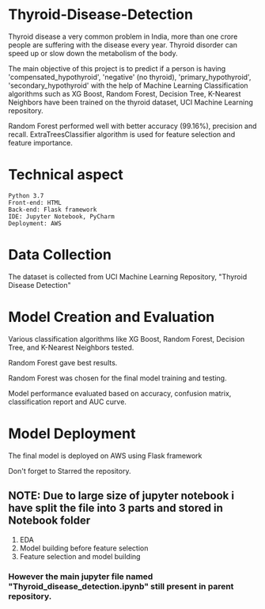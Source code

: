 # Thyroid-Disease-Detection
Thyroid disease a very common problem in India, more than one crore people are suffering with the disease every year. Thyroid disorder can speed up or slow down the metabolism of the body.


The main objective of this project is to predict if a person is having 'compensated_hypothyroid', 'negative' (no thyroid), 'primary_hypothyroid', 'secondary_hypothyroid'  with the help of Machine Learning Classification algorithms such as XG Boost, Random Forest, Decision Tree, K-Nearest Neighbors have been trained on the thyroid dataset, UCI Machine Learning repository. 

Random Forest performed well with better accuracy (99.16%), precision and recall. ExtraTreesClassifier algorithm is used for feature selection and feature importance.

# Technical aspect
```
Python 3.7
Front-end: HTML
Back-end: Flask framework
IDE: Jupyter Notebook, PyCharm
Deployment: AWS
```

# Data Collection
The dataset is collected from UCI Machine Learning Repository, "Thyroid Disease Detection"

# Model Creation and Evaluation
Various classification algorithms like  XG Boost, Random Forest, Decision Tree, and K-Nearest Neighbors tested.

Random Forest gave best results. 

Random Forest was chosen for the final model training and testing.

Model performance evaluated based on accuracy, confusion matrix, classification report and AUC curve.


# Model Deployment
The final model is deployed on AWS using Flask framework

Don't forget to Starred the repository.

## NOTE: Due to large size of jupyter notebook i have split the file into 3 parts and stored in Notebook folder
1. EDA
2. Model building before feature selection
3. Feature selection and model building
### However the main jupyter file named "Thyroid_disease_detection.ipynb" still present in parent repository.

